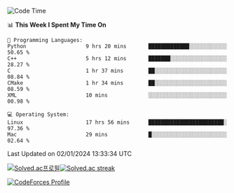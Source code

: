 
<!--START_SECTION:waka-->
![Code Time](http://img.shields.io/badge/Code%20Time-3%2C097%20hrs%2012%20mins-blue)

📊 **This Week I Spent My Time On** 

```text
💬 Programming Languages: 
Python                   9 hrs 20 mins       █████████████░░░░░░░░░░░░   50.65 % 
C++                      5 hrs 12 mins       ███████░░░░░░░░░░░░░░░░░░   28.27 % 
C                        1 hr 37 mins        ██░░░░░░░░░░░░░░░░░░░░░░░   08.84 % 
CMake                    1 hr 34 mins        ██░░░░░░░░░░░░░░░░░░░░░░░   08.59 % 
XML                      10 mins             ░░░░░░░░░░░░░░░░░░░░░░░░░   00.98 % 

💻 Operating System: 
Linux                    17 hrs 56 mins      ████████████████████████░   97.36 % 
Mac                      29 mins             █░░░░░░░░░░░░░░░░░░░░░░░░   02.64 % 
```


 Last Updated on 02/01/2024 13:33:34 UTC
<!--END_SECTION:waka-->


[![Solved.ac프로필](http://mazassumnida.wtf/api/generate_badge?boj=hckim96)](https://solved.ac/hckim96)[![Solved.ac streak](http://mazandi.herokuapp.com/api?handle=hckim96&theme=dark)](https://solved.ac/hckim96)


[![CodeForces Profile](https://cf.leed.at?id=hckim96)](https://codeforces.com/profile/hckim96)

